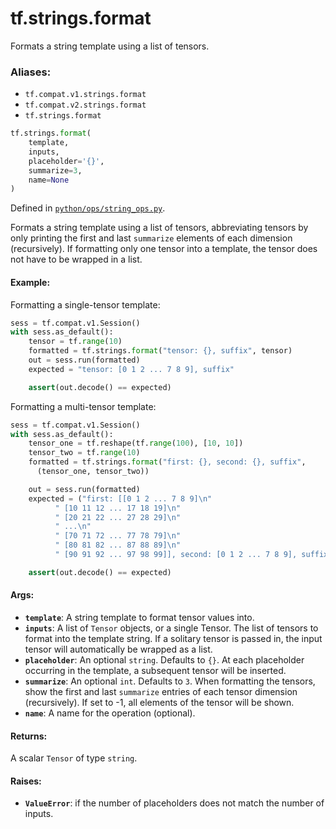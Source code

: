 <div itemscope itemtype="http://developers.google.com/ReferenceObject">
<meta itemprop="name" content="tf.strings.format" />
<meta itemprop="path" content="Stable" />
</div>

# tf.strings.format

Formats a string template using a list of tensors.

### Aliases:

* `tf.compat.v1.strings.format`
* `tf.compat.v2.strings.format`
* `tf.strings.format`

``` python
tf.strings.format(
    template,
    inputs,
    placeholder='{}',
    summarize=3,
    name=None
)
```



Defined in [`python/ops/string_ops.py`](/code/stable/tensorflow/python/ops/string_ops.py).

<!-- Placeholder for "Used in" -->

Formats a string template using a list of tensors, abbreviating tensors by
only printing the first and last `summarize` elements of each dimension
(recursively). If formatting only one tensor into a template, the tensor does
not have to be wrapped in a list.

#### Example:

Formatting a single-tensor template:
```python
sess = tf.compat.v1.Session()
with sess.as_default():
    tensor = tf.range(10)
    formatted = tf.strings.format("tensor: {}, suffix", tensor)
    out = sess.run(formatted)
    expected = "tensor: [0 1 2 ... 7 8 9], suffix"

    assert(out.decode() == expected)
```

Formatting a multi-tensor template:
```python
sess = tf.compat.v1.Session()
with sess.as_default():
    tensor_one = tf.reshape(tf.range(100), [10, 10])
    tensor_two = tf.range(10)
    formatted = tf.strings.format("first: {}, second: {}, suffix",
      (tensor_one, tensor_two))

    out = sess.run(formatted)
    expected = ("first: [[0 1 2 ... 7 8 9]\n"
          " [10 11 12 ... 17 18 19]\n"
          " [20 21 22 ... 27 28 29]\n"
          " ...\n"
          " [70 71 72 ... 77 78 79]\n"
          " [80 81 82 ... 87 88 89]\n"
          " [90 91 92 ... 97 98 99]], second: [0 1 2 ... 7 8 9], suffix")

    assert(out.decode() == expected)
```



#### Args:


* <b>`template`</b>: A string template to format tensor values into.
* <b>`inputs`</b>: A list of `Tensor` objects, or a single Tensor.
  The list of tensors to format into the template string. If a solitary
  tensor is passed in, the input tensor will automatically be wrapped as a
  list.
* <b>`placeholder`</b>: An optional `string`. Defaults to `{}`.
  At each placeholder occurring in the template, a subsequent tensor
  will be inserted.
* <b>`summarize`</b>: An optional `int`. Defaults to `3`.
  When formatting the tensors, show the first and last `summarize`
  entries of each tensor dimension (recursively). If set to -1, all
  elements of the tensor will be shown.
* <b>`name`</b>: A name for the operation (optional).


#### Returns:

A scalar `Tensor` of type `string`.



#### Raises:


* <b>`ValueError`</b>: if the number of placeholders does not match the number of
  inputs.